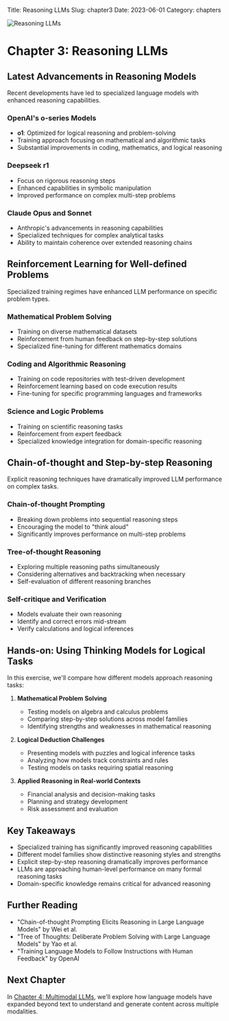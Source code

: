 Title: Reasoning LLMs
Slug: chapter3
Date: 2023-06-01
Category: chapters

![Reasoning LLMs](https://github.com/hargunoberoi/gap/blob/main/docs/images/c3.png?raw=true)

# Chapter 3: Reasoning LLMs

## Latest Advancements in Reasoning Models

Recent developments have led to specialized language models with enhanced reasoning capabilities.

### OpenAI's o-series Models

- **o1**: Optimized for logical reasoning and problem-solving
- Training approach focusing on mathematical and algorithmic tasks
- Substantial improvements in coding, mathematics, and logical reasoning

### Deepseek r1

- Focus on rigorous reasoning steps
- Enhanced capabilities in symbolic manipulation
- Improved performance on complex multi-step problems

### Claude Opus and Sonnet

- Anthropic's advancements in reasoning capabilities
- Specialized techniques for complex analytical tasks
- Ability to maintain coherence over extended reasoning chains

## Reinforcement Learning for Well-defined Problems

Specialized training regimes have enhanced LLM performance on specific problem types.

### Mathematical Problem Solving

- Training on diverse mathematical datasets
- Reinforcement from human feedback on step-by-step solutions
- Specialized fine-tuning for different mathematics domains

### Coding and Algorithmic Reasoning

- Training on code repositories with test-driven development
- Reinforcement learning based on code execution results
- Fine-tuning for specific programming languages and frameworks

### Science and Logic Problems

- Training on scientific reasoning tasks
- Reinforcement from expert feedback
- Specialized knowledge integration for domain-specific reasoning

## Chain-of-thought and Step-by-step Reasoning

Explicit reasoning techniques have dramatically improved LLM performance on complex tasks.

### Chain-of-thought Prompting

- Breaking down problems into sequential reasoning steps
- Encouraging the model to "think aloud"
- Significantly improves performance on multi-step problems

### Tree-of-thought Reasoning

- Exploring multiple reasoning paths simultaneously
- Considering alternatives and backtracking when necessary
- Self-evaluation of different reasoning branches

### Self-critique and Verification

- Models evaluate their own reasoning
- Identify and correct errors mid-stream
- Verify calculations and logical inferences

## Hands-on: Using Thinking Models for Logical Tasks

In this exercise, we'll compare how different models approach reasoning tasks:

1. **Mathematical Problem Solving**

   - Testing models on algebra and calculus problems
   - Comparing step-by-step solutions across model families
   - Identifying strengths and weaknesses in mathematical reasoning

2. **Logical Deduction Challenges**

   - Presenting models with puzzles and logical inference tasks
   - Analyzing how models track constraints and rules
   - Testing models on tasks requiring spatial reasoning

3. **Applied Reasoning in Real-world Contexts**
   - Financial analysis and decision-making tasks
   - Planning and strategy development
   - Risk assessment and evaluation

## Key Takeaways

- Specialized training has significantly improved reasoning capabilities
- Different model families show distinctive reasoning styles and strengths
- Explicit step-by-step reasoning dramatically improves performance
- LLMs are approaching human-level performance on many formal reasoning tasks
- Domain-specific knowledge remains critical for advanced reasoning

## Further Reading

- "Chain-of-thought Prompting Elicits Reasoning in Large Language Models" by Wei et al.
- "Tree of Thoughts: Deliberate Problem Solving with Large Language Models" by Yao et al.
- "Training Language Models to Follow Instructions with Human Feedback" by OpenAI

## Next Chapter

In [Chapter 4: Multimodal LLMs](chapter4.html), we'll explore how language models have expanded beyond text to understand and generate content across multiple modalities.
